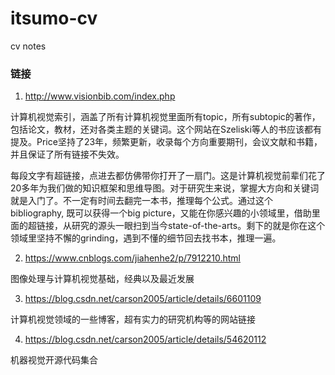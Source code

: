 # itsumo-cv
cv notes

### 链接
1. http://www.visionbib.com/index.php

计算机视觉索引，涵盖了所有计算机视觉里面所有topic，所有subtopic的著作，包括论文，教材，还对各类主题的关键词。这个网站在Szeliski等人的书应该都有提及。Price坚持了23年，频繁更新，收录每个方向重要期刊，会议文献和书籍，并且保证了所有链接不失效。

每段文字有超链接，点进去都仿佛带你打开了一扇门。这是计算机视觉前辈们花了20多年为我们做的知识框架和思维导图。对于研究生来说，掌握大方向和关键词就是入门了。不一定有时间去翻完一本书，推理每个公式。通过这个bibliography, 既可以获得一个big picture，又能在你感兴趣的小领域里，借助里面的超链接，从研究的源头一眼扫到当今state-of-the-arts。剩下的就是你在这个领域里坚持不懈的grinding，遇到不懂的细节回去找书本，推理一遍。

2. https://www.cnblogs.com/jiahenhe2/p/7912210.html

图像处理与计算机视觉基础，经典以及最近发展

3. https://blog.csdn.net/carson2005/article/details/6601109

计算机视觉领域的一些博客，超有实力的研究机构等的网站链接

4. https://blog.csdn.net/carson2005/article/details/54620112

机器视觉开源代码集合
